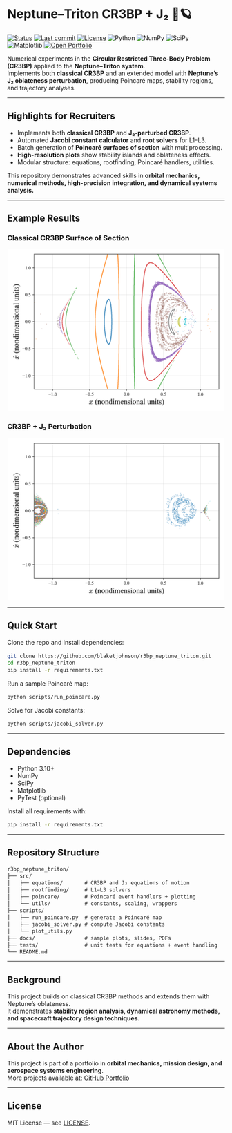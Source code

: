 # Neptune–Triton CR3BP + J₂ 🌌🪐

[![Status](https://img.shields.io/badge/status-stable-brightgreen)](#)
[![Last commit](https://img.shields.io/github/last-commit/blaketjohnson/r3bp_neptune_triton)](#)
[![License](https://img.shields.io/github/license/blaketjohnson/r3bp_neptune_triton)](LICENSE)
![Python](https://img.shields.io/badge/Python-3.10+-blue?logo=python)
![NumPy](https://img.shields.io/badge/NumPy-✓-informational)
![SciPy](https://img.shields.io/badge/SciPy-✓-informational)
![Matplotlib](https://img.shields.io/badge/Matplotlib-✓-informational)
[![Open Portfolio](https://img.shields.io/badge/Portfolio_&_Résumé-view-blue?logo=github)](https://github.com/blaketjohnson)

Numerical experiments in the **Circular Restricted Three-Body Problem (CR3BP)** applied to the **Neptune–Triton system**.  
Implements both **classical CR3BP** and an extended model with **Neptune’s J₂ oblateness perturbation**, producing Poincaré maps, stability regions, and trajectory analyses.

---

## Highlights for Recruiters
- Implements both **classical CR3BP** and **J₂-perturbed CR3BP**.  
- Automated **Jacobi constant calculator** and **root solvers** for L1–L3.  
- Batch generation of **Poincaré surfaces of section** with multiprocessing.  
- **High-resolution plots** show stability islands and oblateness effects.  
- Modular structure: equations, rootfinding, Poincaré handlers, utilities.  

This repository demonstrates advanced skills in **orbital mechanics, numerical methods, high-precision integration, and dynamical systems analysis.**

---

## Example Results

### Classical CR3BP Surface of Section
<p align="center">
  <img src="source/CR3BP_Poincare_J2/highres/non_perturbed/results/Poincare_C3.01000_DX0.1000_highres.png" alt="Poincaré surface (CR3BP)" width="500"/>
</p>

### CR3BP + J₂ Perturbation
<p align="center">
  <img src="source/CR3BP_Poincare_J2/highres/non_perturbed/results/Poincare_C3.01430_DX0.0005_highres.png" alt="Poincaré surface (CR3BP+J₂)" width="500"/>
</p>

---

## Quick Start

Clone the repo and install dependencies:
```bash
git clone https://github.com/blaketjohnson/r3bp_neptune_triton.git
cd r3bp_neptune_triton
pip install -r requirements.txt
```

Run a sample Poincaré map:
```bash
python scripts/run_poincare.py
```

Solve for Jacobi constants:
```bash
python scripts/jacobi_solver.py
```

---

## Dependencies
- Python 3.10+
- NumPy
- SciPy
- Matplotlib
- PyTest (optional)

Install all requirements with:
```bash
pip install -r requirements.txt
```

---

## Repository Structure
```
r3bp_neptune_triton/
├── src/
│   ├── equations/       # CR3BP and J₂ equations of motion
│   ├── rootfinding/     # L1–L3 solvers
│   ├── poincare/        # Poincaré event handlers + plotting
│   └── utils/           # constants, scaling, wrappers
├── scripts/
│   ├── run_poincare.py  # generate a Poincaré map
│   ├── jacobi_solver.py # compute Jacobi constants
│   └── plot_utils.py
├── docs/                # sample plots, slides, PDFs
├── tests/               # unit tests for equations + event handling
└── README.md
```

---

## Background
This project builds on classical CR3BP methods and extends them with Neptune’s oblateness.  
It demonstrates **stability region analysis, dynamical astronomy methods, and spacecraft trajectory design techniques.**

---

## About the Author
This project is part of a portfolio in **orbital mechanics, mission design, and aerospace systems engineering**.  
More projects available at: [GitHub Portfolio](https://github.com/blaketjohnson)

---

## License
MIT License — see [LICENSE](LICENSE).
